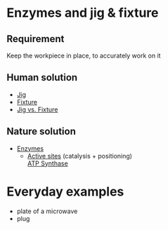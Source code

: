 # Enzymes and jig & fixture

## Requirement
Keep the workpiece in place, to accurately work on it

## Human solution
- [Jig](https://www.google.com/search?q=jig+tool&source=lnms&tbm=isch&sa=X&ved=2ahUKEwiy9YHx8Lz8AhWELewKHQk-D6sQ_AUoAXoECAEQAw&biw=1846&bih=980&dpr=1)
- [Fixture](https://www.google.com/search?q=fixture&source=lnms&tbm=isch&sa=X&ved=2ahUKEwiWq5L-8Lz8AhWRGewKHbo8DDEQ_AUoAXoECAEQAw&biw=1846&bih=980&dpr=1)
- [Jig vs. Fixture](https://www.google.com/search?q=jig+vs.+fixture&source=lnms&tbm=isch&sa=X&ved=2ahUKEwjSjaeH8bz8AhVHsaQKHXLVC0kQ_AUoAXoECAEQAw&biw=1846&bih=980&dpr=1)


## Nature solution
- [Enzymes](https://www.google.com/search?q=enzyme+proteins&source=lnms&tbm=isch&sa=X&ved=2ahUKEwjp8OnB8rz8AhVL-6QKHSIJDoQQ_AUoAXoECAEQAw&biw=1846&bih=980&dpr=1)
    - [Active sites](https://www.google.com/search?q=active+site&source=lnms&tbm=isch&sa=X&ved=2ahUKEwjYi6mI8rz8AhUB76QKHRfCBTwQ_AUoAXoECAEQAw&biw=1846&bih=980&dpr=1) (catalysis + positioning)   
[ATP Synthase](https://youtu.be/kXpzp4RDGJI?t=58)

# Everyday examples

- plate of a microwave
- plug
